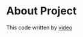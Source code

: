# About Project

This code written by [video](https://www.youtube.com/playlist?list=PL4cUxeGkcC9ij8CfkAY2RAGb-tmkNwQHG)
